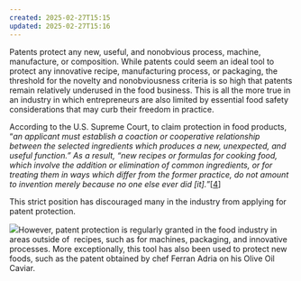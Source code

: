 ```yaml
---
created: 2025-02-27T15:15
updated: 2025-02-27T15:16
---
```

Patents protect any new, useful, and nonobvious process, machine, manufacture, or composition. While patents could seem an ideal tool to protect any innovative recipe, manufacturing process, or packaging, the threshold for the novelty and nonobviousness criteria is so high that patents remain relatively underused in the food business. This is all the more true in an industry in which entrepreneurs are also limited by essential food safety considerations that may curb their freedom in practice.  
  
According to the U.S. Supreme Court, to claim protection in food products, “_an applicant must establish a coaction or cooperative relationship between the selected ingredients which produces a new, unexpected, and useful function.” As a result, “new recipes or formulas for cooking food, which involve the addition or elimination of common ingredients, or for treating them in ways which differ from the former practice, do not amount to invention merely because no one else ever did [it]._”[[4](https://www.food-safety.com/articles/6872-intellectual-property-protection-in-the-food-industry#References)]  
  
This strict position has discouraged many in the industry from applying for patent protection.  
  
[![](https://www.food-safety.com/fsm/assets/Image/Caviar.png)](https://www.food-safety.com/fsm/assets/Image/Caviar.png "Click on the image to see a larger version.")However, patent protection is regularly granted in the food industry in areas outside of  recipes, such as for machines, packaging, and innovative processes. More exceptionally, this tool has also been used to protect new foods, such as the patent obtained by chef Ferran Adria on his Olive Oil Caviar.  